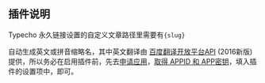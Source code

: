 ## 插件说明 ##

Typecho 永久链接设置的自定义文章路径里需要有`{slug}`


自动生成英文或拼音缩略名，其中英文翻译由 [百度翻译开放平台API](http://api.fanyi.baidu.com/api/trans/product/apidoc)
(2016新版)
提供，所以务必在启用插件前，先去[申请应用](http://api.fanyi.baidu.com/api/trans/product/index)，[取得 APPID 和 APP密钥](http://api.fanyi.baidu.com/api/trans/product/desktop)，填入插件的设置项中，即可。
